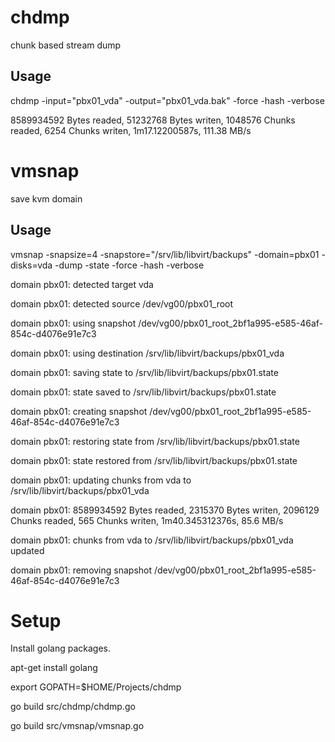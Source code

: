 # chdmp
chunk based stream dump

## Usage
chdmp -input="pbx01_vda" -output="pbx01_vda.bak" -force -hash -verbose

8589934592 Bytes readed, 51232768 Bytes writen, 1048576 Chunks readed, 6254 Chunks writen, 1m17.12200587s, 111.38 MB/s

# vmsnap
save kvm domain

## Usage
vmsnap -snapsize=4 -snapstore="/srv/lib/libvirt/backups" -domain=pbx01 -disks=vda -dump -state -force -hash -verbose 

domain pbx01: detected target vda

domain pbx01: detected source /dev/vg00/pbx01_root

domain pbx01: using snapshot /dev/vg00/pbx01_root_2bf1a995-e585-46af-854c-d4076e91e7c3

domain pbx01: using destination /srv/lib/libvirt/backups/pbx01_vda

domain pbx01: saving state to /srv/lib/libvirt/backups/pbx01.state

domain pbx01: state saved to /srv/lib/libvirt/backups/pbx01.state

domain pbx01: creating snapshot /dev/vg00/pbx01_root_2bf1a995-e585-46af-854c-d4076e91e7c3

domain pbx01: restoring state from /srv/lib/libvirt/backups/pbx01.state

domain pbx01: state restored from /srv/lib/libvirt/backups/pbx01.state

domain pbx01: updating chunks from vda to /srv/lib/libvirt/backups/pbx01_vda

domain pbx01: 8589934592 Bytes readed, 2315370 Bytes writen, 2096129 Chunks readed, 565 Chunks writen, 1m40.345312376s, 85.6 MB/s 

domain pbx01: chunks from vda to /srv/lib/libvirt/backups/pbx01_vda updated

domain pbx01: removing snapshot /dev/vg00/pbx01_root_2bf1a995-e585-46af-854c-d4076e91e7c3

# Setup
Install golang packages.

apt-get install golang

export GOPATH=$HOME/Projects/chdmp

go build src/chdmp/chdmp.go

go build src/vmsnap/vmsnap.go
